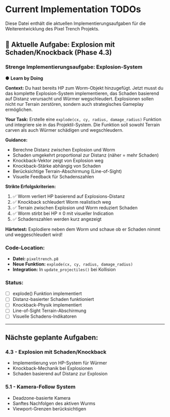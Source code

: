 # Current Implementation TODOs

Diese Datei enthält die aktuellen Implementierungsaufgaben für die Weiterentwicklung des Pixel Trench Projekts.

## 🎯 Aktuelle Aufgabe: Explosion mit Schaden/Knockback (Phase 4.3)

### **Strenge Implementierungsaufgabe: Explosion-System**

● **Learn by Doing**

**Context:** Du hast bereits HP zum Worm-Objekt hinzugefügt. Jetzt musst du das komplette Explosion-System implementieren, das Schaden basierend auf Distanz verursacht und Würmer wegschleudert. Explosionen sollen nicht nur Terrain zerstören, sondern auch strategisches Gameplay ermöglichen.

**Your Task:** Erstelle eine `explode(cx, cy, radius, damage_radius)` Funktion und integriere sie in das Projektil-System. Die Funktion soll sowohl Terrain carven als auch Würmer schädigen und wegschleudern.

**Guidance:** 
- Berechne Distanz zwischen Explosion und Worm
- Schaden umgekehrt proportional zur Distanz (näher = mehr Schaden)
- Knockback-Vektor zeigt von Explosion weg
- Knockback-Stärke abhängig von Schaden
- Berücksichtige Terrain-Abschirmung (Line-of-Sight)
- Visuelle Feedback für Schadenszahlen

**Strikte Erfolgskriterien:**
1. ✅ Worm verliert HP basierend auf Explosions-Distanz
2. ✅ Knockback schleudert Worm realistisch weg
3. ✅ Terrain zwischen Explosion und Worm reduziert Schaden
4. ✅ Worm stirbt bei HP ≤ 0 mit visueller Indication
5. ✅ Schadenszahlen werden kurz angezeigt

**Härtetest:** Explodiere neben dem Worm und schaue ob er Schaden nimmt und weggeschleudert wird!

### Code-Location:
- **Datei:** `pixeltrench.p8`
- **Neue Funktion:** `explode(cx, cy, radius, damage_radius)`
- **Integration:** In `update_projectiles()` bei Kollision

### Status: 
- [ ] explode() Funktion implementiert
- [ ] Distanz-basierter Schaden funktioniert
- [ ] Knockback-Physik implementiert
- [ ] Line-of-Sight Terrain-Abschirmung
- [ ] Visuelle Schadens-Indikatoren

---

## Nächste geplante Aufgaben:

### 4.3 - Explosion mit Schaden/Knockback
- Implementierung von HP-System für Würmer
- Knockback-Mechanik bei Explosionen
- Schaden basierend auf Distanz zur Explosion

### 5.1 - Kamera-Follow System
- Deadzone-basierte Kamera
- Sanftes Nachfolgen des aktiven Wurms
- Viewport-Grenzen berücksichtigen